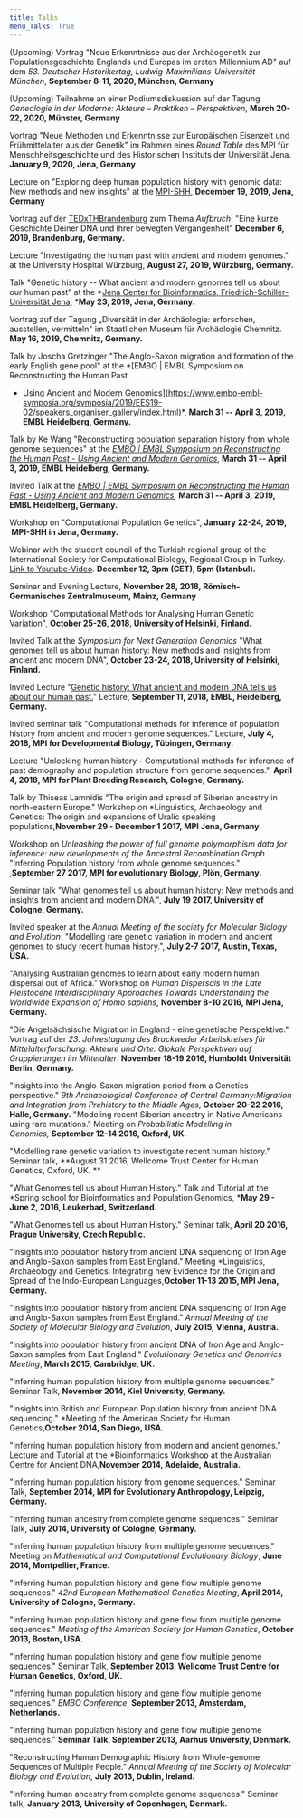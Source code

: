```yaml
---
title: Talks
menu_Talks: True
---
```


(Upcoming) Vortrag "Neue Erkenntnisse aus der Archäogenetik zur Populationsgeschichte Englands und Europas im ersten Millennium AD" auf dem *53. Deutscher Historikertag, Ludwig-Maximilians-Universität München*, **September 8-11, 2020, München, Germany**

(Upcoming) Teilnahme an einer Podiumsdiskussion auf der Tagung *Genealogie in der Moderne: Akteure – Praktiken – Perspektiven*, **March 20-22, 2020, Münster, Germany**

Vortrag "Neue Methoden und Erkenntnisse zur Europäischen Eisenzeit und Frühmittelalter aus der Genetik" im Rahmen eines *Round Table* des MPI für Menschheitsgeschichte und des Historischen Instituts der Universität Jena. **January 9, 2020, Jena, Germany**

Lecture on "Exploring deep human population history with genomic data: New methods and new insights" at the [MPI-SHH](https://www.shh.mpg.de), **December 19, 2019, Jena, Germany**

Vortrag auf der [TEDxTHBrandenburg](https://www.tedxthbrandenburg.de) zum Thema *Aufbruch*: "Eine kurze Geschichte Deiner DNA und ihrer bewegten Vergangenheit" **December 6, 2019, Brandenburg, Germany.**

Lecture \"Investigating the human past with ancient and modern genomes.\" at the
University Hospital Würzburg, **August 27, 2019, Würzburg, Germany.**

Talk \"Genetic history -- What ancient and modern genomes tell us about our human past\" at the
*[Jena Center for Bioinformatics, Friedrich-Schiller-Universität
Jena](http://www.jcb-jena.de/2019/04/seminar-23-may-2019-stephan-schiffels/), ***May 23, 2019, Jena, Germany.**

Vortrag auf der Tagung
„Diversität in der Archäologie: erforschen, ausstellen, vermitteln" im
Staatlichen Museum für Archäologie Chemnitz.
**May 16, 2019, Chemnitz, Germany.**

Talk by Joscha Gretzinger
\"The Anglo-Saxon migration and formation of the early English gene
pool\" at the *[EMBO \| EMBL Symposium on Reconstructing the Human Past
- Using Ancient and Modern
Genomics](https://www.embo-embl-symposia.org/symposia/2019/EES19-02/speakers_organiser_gallery/index.html)*, **March 31 -- April 3, 2019, EMBL Heidelberg, Germany.**

Talk by Ke Wang \"Reconstructing
population separation history from whole genome sequences\" at the
*[EMBO \| EMBL Symposium on Reconstructing the Human Past - Using
Ancient and Modern
Genomics](https://www.embo-embl-symposia.org/symposia/2019/EES19-02/speakers_organiser_gallery/index.html)*, **March 31 -- April 3, 2019, EMBL Heidelberg, Germany.**

Invited Talk at
the *[EMBO \| EMBL Symposium on Reconstructing the Human Past - Using
Ancient and Modern
Genomics](https://www.embo-embl-symposia.org/symposia/2019/EES19-02/speakers_organiser_gallery/index.html),* **March 31 -- April 3, 2019, EMBL Heidelberg, Germany.**

Workshop on
\"Computational Population Genetics\",
**January 22-24, 2019,  MPI-SHH in Jena, Germany.**

Webinar with the student council of the Turkish regional group of the
International Society for Computational Biology, Regional Group in
Turkey. [Link to
Youtube-Video](https://www.youtube.com/watch?v=qGW67OAbXD4&amp;amp=&amp;t=7s).
**December 12, 3pm (CET), 5pm (Istanbul).**

Seminar and Evening Lecture, **November 28, 2018, Römisch-Germanisches Zentralmuseum, Mainz, Germany**

Workshop \"Computational Methods for Analysing Human Genetic Variation\",
**October 25-26, 2018, University of Helsinki, Finland.**

Invited Talk at the *Symposium for Next Generation Genomics* \"What genomes tell us about human history: New methods and insights from ancient and modern
DNA\", **October 23-24, 2018, University of Helsinki, Finland.**

Invited Lecture \"[Genetic history:
What ancient and modern DNA tells us about our human
past.](https://www.embl.de/aboutus/science_society/forum/forums_2018/09-11/index.html)\"
Lecture, **September 11, 2018, EMBL, Heidelberg, Germany.**

Invited seminar talk \"Computational methods
for inference of population history from ancient and modern genome
sequences.\" Lecture, **July 4, 2018, MPI for Developmental Biology, Tübingen, Germany.**

Lecture \"Unlocking human history - Computational methods for inference of past
demography and population structure from genome sequences.\",
**April 4, 2018, MPI for Plant Breeding Research, Cologne, Germany.**

Talk by Thiseas Lamnidis \"The origin and spread
of Siberian ancestry in north-eastern Europe.\" Workshop
on *Linguistics, Archaeology and Genetics: The origin and expansions of
Uralic speaking populations,**November 29 - December 1 2017, MPI Jena, Germany.**

Workshop
on *Unleashing the power of full genome polymorphism data for inference:
new developments of the Ancestral Recombination Graph*
\"Inferring Population history from whole genome sequences.\" ,**September 27 2017, MPI for evolutionary Biology, Plön, Germany.**

Seminar talk \"What genomes tell us
about human history: New methods and insights from ancient and modern
DNA.\", **July 19 2017, University of Cologne, Germany.**

Invited speaker at the *Annual Meeting of the society for
Molecular Biology and Evolution*: \"Modelling rare
genetic variation in modern and ancient genomes to study recent human
history.\", **July 2-7 2017, Austin, Texas, USA.**

\"Analysing
Australian genomes to learn about early modern human dispersal out of
Africa.\" Workshop on *Human Dispersals in the Late Pleistocene
Interdisciplinary Approaches Towards Understanding the Worldwide
Expansion of Homo sapiens*, **November 8-10 2016, MPI Jena, Germany.**

\"Die
Angelsächsische Migration in England - eine genetische Perspektive.\"
Vortrag auf der *23. Jahrestagung des Brackweder Arbeitskreises für
Mittelalterforschung: Akteure und Orte. Glokale Perspektiven auf
Gruppierungen im Mittelalter*. **November 18-19 2016, Humboldt
Universität Berlin, Germany.**

\"Insights into the
Anglo-Saxon migration period from a Genetics perspective.\" *9th
Archaeological Conference of Central Germany:Migration and Integration
from Prehistory to the Middle Ages*, **October 20-22 2016, Halle,
Germany.**
\"Modeling recent Siberian ancestry in Native Americans using rare
mutations.\" Meeting on *Probabilistic Modelling in
Genomics,* **September 12-14 2016, Oxford, UK.**

\"Modelling rare
genetic variation to investigate recent human history.\" Seminar talk,
**August 31 2016, Wellcome Trust Center for Human Genetics, Oxford,
UK. **

\"What
Genomes tell us about Human History.\" Talk and Tutorial at the *Spring
school for Bioinformatics and Population Genomics, ***May 29 - June 2,
2016, Leukerbad, Switzerland.**

\"What Genomes tell us
about Human History.\" Seminar talk, **April 20 2016, Prague University,
Czech Republic.**

\"Insights into population history from ancient DNA sequencing of Iron
Age and Anglo-Saxon samples from East England.\" Meeting *Linguistics,
Archaeology and Genetics: Integrating new Evidence for the Origin and
Spread of the Indo-European Languages,**October 11-13 2015, MPI Jena,
Germany.**

\"Insights into population history from ancient DNA sequencing of Iron
Age and Anglo-Saxon samples from East England.\" *Annual Meeting of the
Society of Molecular Biology and Evolution*, **July 2015, Vienna,
Austria.**

\"Insights into population history from ancient DNA of Iron Age and
Anglo-Saxon samples from East England.\" *Evolutionary Genetics and
Genomics Meeting*, **March 2015, Cambridge, UK.**

\"Inferring human
population history from multiple genome sequences.\" Seminar Talk,
**November 2014, Kiel University, Germany.**

\"Insights into British
and European Population history from ancient DNA sequencing.\" *Meeting
of the American Society for Human Genetics,**October 2014, San Diego,
USA.**

\"Inferring
human population history from modern and ancient genomes.\" Lecture and
Tutorial at the *Bioinformatics Workshop at the Australian Centre for
Ancient DNA,**November 2014, Adelaide, Australia.**

\"Inferring human
population history from genome sequences.\" Seminar Talk, **September
2014, MPI for Evolutionary Anthropology, Leipzig, Germany.**

\"Inferring human
ancestry from complete genome sequences.\" Seminar Talk, **July 2014,
University of Cologne, Germany.**

\"Inferring human
population history from multiple genome sequences.\" Meeting on
*Mathematical and Computational Evolutionary Biology*, **June 2014,
Montpellier, France.**

\"Inferring human
population history and gene flow multiple genome sequences.\" *42nd
European Mathematical Genetics Meeting*, **April 2014, University of
Cologne, Germany.**

\"Inferring human population history and gene flow from multiple genome
sequences.\" *Meeting of the American Society for Human Genetics*,
**October 2013, Boston, USA.**

\"Inferring human
population history and gene flow multiple genome sequences.\" Seminar
Talk, **September 2013, Wellcome Trust Centre for Human Genetics,
Oxford, UK.**

\"Inferring human population history and gene flow multiple genome
sequences.\" *EMBO Conference*, **September 2013, Amsterdam,
Netherlands.**

\"Inferring human population history and gene flow multiple genome
sequences.\" **Seminar Talk, September 2013, Aarhus University,
Denmark.**

\"Reconstructing Human Demographic History from Whole-genome Sequences
of Multiple People.\" *Annual Meeting of the Society of Molecular
Biology and Evolution*, **July 2013, Dublin, Ireland.**

\"Inferring human
ancestry from complete genome sequences.\" Seminar talk, **January
2013, University of Copenhagen, Denmark.**
